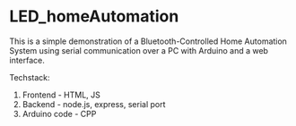 # LED_homeAutomation
This is a simple demonstration of a Bluetooth-Controlled Home Automation System using serial communication over a PC with Arduino and a web interface.

Techstack:
1. Frontend - HTML, JS
2. Backend - node.js, express, serial port
3. Arduino code - CPP


